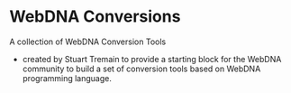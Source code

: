 # WebDNA Conversions
A collection of WebDNA Conversion Tools

- created by Stuart Tremain to provide a starting block for the WebDNA community to build a set of conversion tools based on WebDNA programming language.
